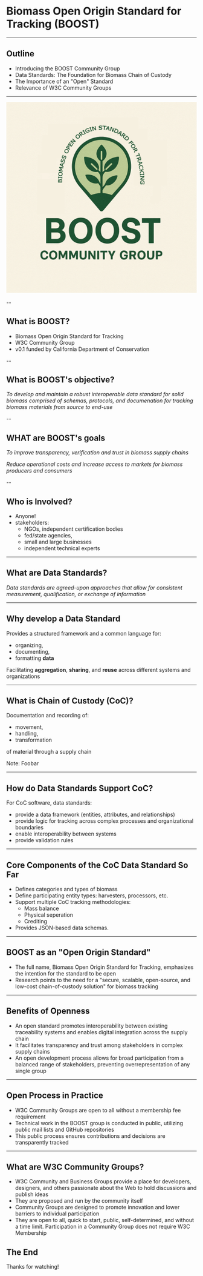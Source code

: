 # Biomass Open Origin Standard for Tracking (BOOST)

---

## Outline

- Introducing the BOOST Community Group
- Data Standards: The Foundation for Biomass Chain of Custody
- The Importance of an "Open" Standard
- Relevance of W3C Community Groups

---

![logo](./drafts/images/boost_logo.png)

--

## What is BOOST?

- Biomass Open Origin Standard for Tracking
- W3C Community Group 
- v0.1 funded by California Department of Conservation

--

## What is BOOST's objective?

*To develop and maintain a robust interoperable data standard for solid biomass comprised of schemas, protocols, and documenation for tracking biomass materials from source to end-use*

--

## WHAT are BOOST's goals

*To improve transparency, verification and trust in biomass supply chains*

*Reduce operational costs and increase access to markets for biomass producers and consumers*

--

## Who is Involved?

- Anyone!
- stakeholders:
  - NGOs, independent certification bodies 
  - fed/state agencies, 
  - small and large businesses
  - independent technical experts

---

## What are Data Standards?

*Data standards are agreed-upon approaches that allow for consistent measurement, qualification, or exchange of information*

---

## Why develop a Data Standard

Provides a structured framework and a common language for:

- organizing, 
- documenting, 
- formatting **data**
  
Facilitating **aggregation**, **sharing**, and **reuse** across different systems and organizations

---

## What is Chain of Custody (CoC)?

Documentation and recording of:
- movement, 
- handling, 
- transformation 

of material through a supply chain

Note: Foobar

---

## How do Data Standards Support CoC?

For CoC software, data standards:
  - provide a data framework (entities, attributes, and relationships)
  - provide logic for tracking across complex processes and organizational boundaries
  - enable interoperability between systems
  - provide validation rules
  
---

## Core Components of the CoC Data Standard So Far

- Defines categories and types of biomass
- Define participating entity types: harvesters, processors, etc.
- Support multiple CoC tracking methodologies:
  - Mass balance
  - Physical seperation
  - Crediting
- Provides JSON-based data schemas.

---





## BOOST as an "Open Origin Standard"

- The full name, Biomass Open Origin Standard for Tracking, emphasizes the intention for the standard to be open
- Research points to the need for a "secure, scalable, open-source, and low-cost chain-of-custody solution" for biomass tracking

---

## Benefits of Openness

- An open standard promotes interoperability between existing traceability systems and enables digital integration across the supply chain
- It facilitates transparency and trust among stakeholders in complex supply chains
- An open development process allows for broad participation from a balanced range of stakeholders, preventing overrepresentation of any single group

---

## Open Process in Practice

- W3C Community Groups are open to all without a membership fee requirement
- Technical work in the BOOST group is conducted in public, utilizing public mail lists and GitHub repositories
- This public process ensures contributions and decisions are transparently tracked

---

## What are W3C Community Groups?

- W3C Community and Business Groups provide a place for developers, designers, and others passionate about the Web to hold discussions and publish ideas
- They are proposed and run by the community itself
- Community Groups are designed to promote innovation and lower barriers to individual participation
- They are open to all, quick to start, public, self-determined, and without a time limit. Participation in a Community Group does not require W3C Membership

## The End

Thanks for watching!
